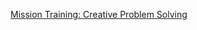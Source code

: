 [Mission Training: Creative Problem Solving](https://education.lego.com/en-us/lessons/prime-competition-ready/mission-training-creative-problem-solving)
